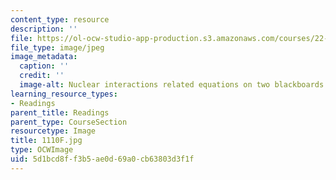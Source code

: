 ```yaml
---
content_type: resource
description: ''
file: https://ol-ocw-studio-app-production.s3.amazonaws.com/courses/22-01-introduction-to-nuclear-engineering-and-ionizing-radiation-fall-2016/5d1bcd8ff3b5ae0d69a0cb63803d3f1f_1110F.jpg
file_type: image/jpeg
image_metadata:
  caption: ''
  credit: ''
  image-alt: Nuclear interactions related equations on two blackboards.
learning_resource_types:
- Readings
parent_title: Readings
parent_type: CourseSection
resourcetype: Image
title: 1110F.jpg
type: OCWImage
uid: 5d1bcd8f-f3b5-ae0d-69a0-cb63803d3f1f
---
```

